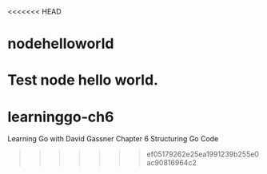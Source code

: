 <<<<<<< HEAD
# nodehelloworld
Test node hello world.
=======
# learninggo-ch6
Learning Go with David Gassner Chapter 6 Structuring Go Code
>>>>>>> ef05179262e25ea1991239b255e0ac90816964c2
